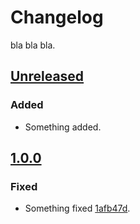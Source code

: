 # Changelog

bla bla bla.

## [Unreleased]

### Added

- Something added.

## [1.0.0]

### Fixed

- Something fixed [1afb47d].
 
[1afb47d]: https://a.com/b/c/commit/1afb47d

[Unreleased]: https://a.com/b/c/refs/main
[1.0.0]: https://a.com/b/c/refs/v1.0.0
